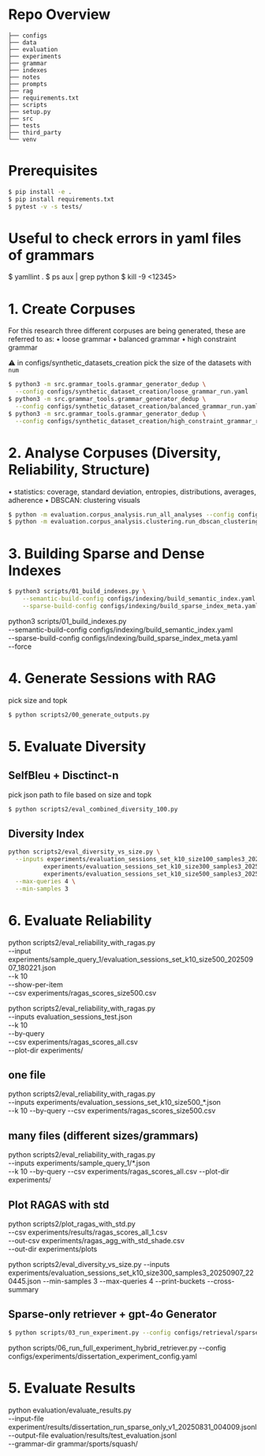 # Repo Overview
```text
├── configs
├── data
├── evaluation
├── experiments
├── grammar
├── indexes
├── notes
├── prompts
├── rag
├── requirements.txt
├── scripts
├── setup.py
├── src
├── tests
├── third_party
└── venv

```



# Prerequisites
```bash
$ pip install -e .
$ pip install requirements.txt
$ pytest -v -s tests/
```

# Useful to check errors in yaml files of grammars
$ yamllint .
$ ps aux | grep python
$ kill -9 <12345>



# 1. Create Corpuses
For this research three different corpuses are being generated, these are referred to as:
• loose grammar
• balanced grammar
• high constraint grammar

⚠️ in configs/synthetic_datasets_creation pick the size of the datasets with ```num```
```bash
$ python3 -m src.grammar_tools.grammar_generator_dedup \
  --config configs/synthetic_dataset_creation/loose_grammar_run.yaml
$ python3 -m src.grammar_tools.grammar_generator_dedup \
  --config configs/synthetic_dataset_creation/balanced_grammar_run.yaml
$ python3 -m src.grammar_tools.grammar_generator_dedup \
  --config configs/synthetic_dataset_creation/high_constraint_grammar_run.yaml
```


# 2. Analyse Corpuses (Diversity, Reliability, Structure)

• statistics: coverage, standard deviation, entropies, distributions, averages, adherence
• DBSCAN: clustering visuals
```bash
$ python -m evaluation.corpus_analysis.run_all_analyses --config configs/corpus_analysis/statistics_analysis_config.yaml
$ python -m evaluation.corpus_analysis.clustering.run_dbscan_clustering --config configs/corpus_analysis/clustering_config.yaml
```


# 3. Building Sparse and Dense Indexes
```bash
$ python3 scripts/01_build_indexes.py \
    --semantic-build-config configs/indexing/build_semantic_index.yaml \
    --sparse-build-config configs/indexing/build_sparse_index_meta.yaml
```

python3 scripts/01_build_indexes.py \
    --semantic-build-config configs/indexing/build_semantic_index.yaml \
    --sparse-build-config configs/indexing/build_sparse_index_meta.yaml \
    --force

# 4. Generate Sessions with RAG

pick size and topk
```bash
$ python scripts2/00_generate_outputs.py
```

# 5. Evaluate Diversity 

## SelfBleu + Disctinct-n
pick json path to file based on size and topk
```bash
$ python scripts2/eval_combined_diversity_100.py
```

## Diversity Index
```bash
python scripts2/eval_diversity_vs_size.py \
  --inputs experiments/evaluation_sessions_set_k10_size100_samples3_20250907_213941.json \
          experiments/evaluation_sessions_set_k10_size300_samples3_20250907_220445.json \
          experiments/evaluation_sessions_set_k10_size500_samples3_20250907_234238.json \
  --max-queries 4 \
  --min-samples 3
```


# 6. Evaluate Reliability

python scripts2/eval_reliability_with_ragas.py \
  --input experiments/sample_query_1/evaluation_sessions_set_k10_size500_20250907_180221.json \
  --k 10 \
  --show-per-item \
  --csv experiments/ragas_scores_size500.csv

python scripts2/eval_reliability_with_ragas.py \
  --inputs evaluation_sessions_test.json \
  --k 10 \
  --by-query \
  --csv experiments/ragas_scores_all.csv \
  --plot-dir experiments/

## one file
python scripts2/eval_reliability_with_ragas.py \
  --inputs experiments/evaluation_sessions_set_k10_size500_*.json \
  --k 10 --by-query --csv experiments/ragas_scores_size500.csv

## many files (different sizes/grammars)
python scripts2/eval_reliability_with_ragas.py \
  --inputs experiments/sample_query_1/*.json \
  --k 10 --by-query --csv experiments/ragas_scores_all.csv --plot-dir experiments/

## Plot RAGAS with std
python scripts2/plot_ragas_with_std.py \
  --csv experiments/results/ragas_scores_all_1.csv \
  --out-csv experiments/ragas_agg_with_std_shade.csv \
  --out-dir experiments/plots




python scripts2/eval_diversity_vs_size.py --inputs experiments/evaluation_sessions_set_k10_size300_samples3_20250907_220445.json --min-samples 3 --max-queries 4 --print-buckets --cross-summary



## Sparse-only retriever + gpt-4o Generator
```bash
$ python scripts/03_run_experiment.py --config configs/retrieval/sparse_retriever.yaml
```

python scripts/06_run_full_experiment_hybrid_retriever.py --config configs/experiments/dissertation_experiment_config.yaml




# 5. Evaluate Results
python evaluation/evaluate_results.py \
  --input-file experiment/results/dissertation_run_sparse_only_v1_20250831_004009.jsonl \
  --output-file evaluation/results/test_evaluation.jsonl \
  --grammar-dir grammar/sports/squash/





